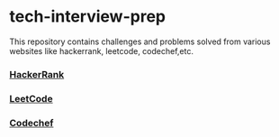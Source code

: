 # tech-interview-prep
This repository contains challenges and problems solved from various websites like hackerrank, leetcode, codechef,etc.

### [HackerRank](https://www.hackerrank.com/utkarshrutgers)

### [LeetCode](https://leetcode.com/utkarshc112/)

### [Codechef](https://www.codechef.com/users/utkarshrutgers)



